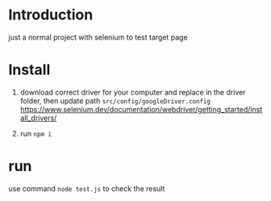 # Introduction

just a normal project with selenium to test target page

# Install

1. download correct driver for your computer and replace in the driver folder, then update path `src/config/googleDriver.config`
   https://www.selenium.dev/documentation/webdriver/getting_started/install_drivers/

2. run `npm i`

# run

use command `node test.js` to check the result

